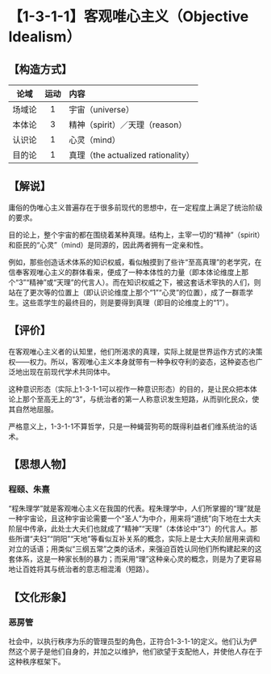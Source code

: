 # 【1-3-1-1】客观唯心主义（Objective Idealism）
## 【构造方式】
| 论域 | 运动           | 内容 |
|:----:|:----------------:|:-----|
| 场域论   | 1|  宇宙（universe）  |
| 本体论   | 3| 精神（spirit）／天理（reason）  |
| 认识论   | 1| 心灵（mind）   |
| 目的论   |1 | 真理（the actualized rationality）   |

## 【解说】
庸俗的伪唯心主义普遍存在于很多前现代的思想中，在一定程度上满足了统治阶级的要求。

目的论上，整个宇宙的都在围绕着某种真理。结构上，主宰一切的“精神”（spirit）和臣民的“心灵”（mind）是同源的，因此两者拥有一定亲和性。

例如，那些创造话术体系的知识权威，看似触摸到了些许“至高真理”的老学究，在信奉客观唯心主义的群体看来，便成了一种本体性的力量（即本体论维度上那个“3”“精神”或“天理”的代言人）。而在知识权威之下，被这套话术宰执的人们，则站在了更次等的位置上（即认识论维度上那个“1”“心灵”的位置），成了一群乖学生。这些乖学生的最终目的，则是要得到真理（即目的论维度上的“1”）。

## 【评价】
在客观唯心主义者的认知里，他们所渴求的真理，实际上就是世界运作方式的决策权——权力。所以，客观唯心主义本身就带有一种争权夺利的姿态，这种姿态也广泛地出现在前现代学术共同体中。

这种意识形态（实际上1-3-1-1可以视作一种意识形态）的目的，是让民众把本体论上那个至高无上的“3”，与统治者的第一人称意识发生短路，从而驯化民众，使其自然地屈服。

严格意义上，1-3-1-1不算哲学，只是一种蝇营狗苟的既得利益者们维系统治的话术。

## 【思想人物】
### 程颐、朱熹
“程朱理学”就是客观唯心主义在我国的代表。程朱理学中，人们所掌握的“理”就是一种宇宙论，且这种宇宙论需要一个“圣人”为中介，用来将“道统”向下地在士大夫阶层中传承，此处士大夫们也就成了“精神”“天理”（本体论中“3”）的代言人。那些所谓“夫妇”“阴阳”“天地”等看似互补关系的概念，实际上是士大夫阶层用来调和对立的话语；用类似“三纲五常”之类的话术，来强迫百姓认同他们所构建起来的这套体系，这是一种家长制的暴力；而采用“理”这种亲心灵的概念，则是为了更容易地让百姓将其与统治者的意志相混淆（短路）。

## 【文化形象】
### 恶房管
社会中，以执行秩序为乐的管理员型的角色，正符合1-3-1-1的定义。他们认为俨然这个房子是他们自身的，并加之以维护，他们欲望于支配他人，并使他人存在于这种秩序框架下。







